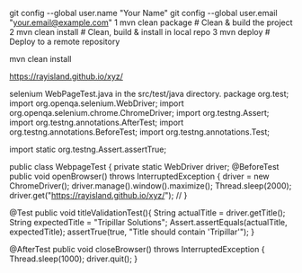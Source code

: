 git config --global user.name "Your Name"
git config --global user.email "your.email@example.com"
1 mvn clean package # Clean & build the project
2 mvn clean install # Clean, build & install in local repo
3 mvn deploy # Deploy to a remote repository

mvn clean install

https://rayisland.github.io/xyz/


selenium
 WebPageTest.java in the src/test/java directory.
 package org.test;
 import org.openqa.selenium.WebDriver;
 import org.openqa.selenium.chrome.ChromeDriver;
 import org.testng.Assert;
 import org.testng.annotations.AfterTest;
 import org.testng.annotations.BeforeTest;
 import org.testng.annotations.Test;

 import static org.testng.Assert.assertTrue;

 public class WebpageTest {
 private static WebDriver driver;
 @BeforeTest
 public void openBrowser() throws InterruptedException {
 driver = new ChromeDriver();
 driver.manage().window().maximize();
 Thread.sleep(2000);
 driver.get("https://rayisland.github.io/xyz/"); // 
 }

 @Test
 public void titleValidationTest(){
 String actualTitle = driver.getTitle();
 String expectedTitle = "Tripillar Solutions";
 Assert.assertEquals(actualTitle, expectedTitle);
 assertTrue(true, "Title should contain 'Tripillar'");
 }

 @AfterTest
 public void closeBrowser() throws InterruptedException {
 Thread.sleep(1000);
 driver.quit();
 }
